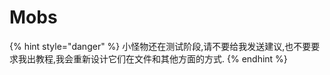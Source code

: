 # Mobs

{% hint style="danger" %}
小怪物还在测试阶段,请不要给我发送建议,也不要要求我出教程,我会重新设计它们在文件和其他方面的方式.
{% endhint %}

